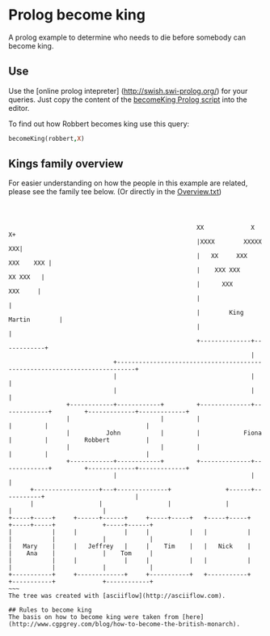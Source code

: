 # Prolog become king
A prolog example to determine who needs to die before somebody can become king.

## Use
Use the [online prolog intepreter] (http://swish.swi-prolog.org/) for your queries.
Just copy the content of the [becomeKing Prolog script](becomeKing.prolog) into the editor.

To find out how Robbert becomes king use this query:
~~~prolog
becomeKing(robbert,X)

~~~~


## Kings family overview

For easier understanding on how the people in this example are related, please see the family tee below. (Or directly in the [Overview.txt](Overview.txt))


~~~~



                                                    XX             X           X+
                                                    |XXXX        XXXXX       XXX|
                                                    |   XX     XXX   XXX    XXX |
                                                    |    XXX XXX       XX XXX   |
                                                    |      XXX          XXX     |
                                                    |                           |
                                                    |        King Martin        |
                                                    |                           |
                                                    +--------------+------------+
                                                                   |
                             +---------------------------------------------------------------------------+
                             |                                     |                                     |
                             |                                     |                                     |
                +------------+------------+         +--------------+-------------+         +-------------+-------------+
                |                         |         |                            |         |                           |
                |          John           |         |            Fiona           |         |          Robbert          |
                |                         |         |                            |         |                           |
                +------------+------------+         +--------------+-------------+         +-------------+-------------+
                             |                                     |                                     |
      +------------------+---+--------------+               +------+-----------+                         |
      |                  |                  |               |                  |                         |
+-----+-----+     +------+------+     +-----+-----+   +-----+-----+      +-----+-----+             +-----+------+
|           |     |             |     |           |   |           |      |           |             |            |
|   Mary    |     |   Jeffrey   |     |    Tim    |   |   Nick    |      |    Ana    |             |    Tom     |
|           |     |             |     |           |   |           |      |           |             |            |
+-----------+     +-------------+     +-----------+   +-----------+      +-----------+             +------------+
~~~
The tree was created with [asciiflow](http://asciiflow.com).

## Rules to become king
The basis on how to become king were taken from [here](http://www.cgpgrey.com/blog/how-to-become-the-british-monarch).




